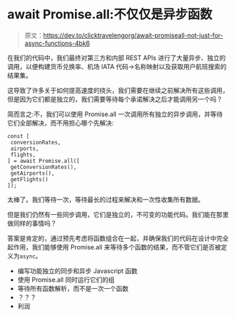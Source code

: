 # await Promise.all:不仅仅是异步函数

> 原文：<https://dev.to/clicktravelengorg/await-promiseall-not-just-for-async-functions-4bk6>

在我们的代码中，我们最终对第三方和内部 REST APIs 进行了大量异步、独立的调用，以便构建货币兑换率、机场 IATA 代码->名称映射以及获取用户航班搜索的结果集。

这导致了许多关于如何提高速度的挠头，我们需要在继续之前解决所有这些调用，但是因为它们都是独立的，我们需要等待每个承诺解决之后才能调用另一个吗？

简而言之:不，我们可以使用 Promise.all 一次调用所有独立的异步调用，并等待它们全部解决，而不用担心哪个先解决:

```
const [
 conversionRates,
 airports,
 flights,
] = await Promise.all([
 getConversionRates(),
 getAirports(),
 getFlights()
]); 
```

太棒了。我们等待一次，等待最长的过程来解决和一次性收集所有数据。

但是我们仍然有一些同步调用，它们是独立的，不可变的功能代码。我们能在那里做同样的事情吗？

答案是肯定的，通过预先考虑将函数组合在一起，并确保我们的代码在设计中完全起作用，我们能够使用 Promise.all 来等待多个函数的结果，而不管它们是否被定义为`async`。

*   编写功能独立的同步和异步 Javascript 函数
*   使用 Promise.all 同时运行它们的组
*   等待所有函数解析，而不是一次一个函数
*   ？？？
*   利润